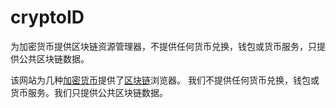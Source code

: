# cryptoID


为加密货币提供区块链资源管理器，不提供任何货币兑换，钱包或货币服务，只提供公共区块链数据。

该网站为几种[加密货币](http://en.wikipedia.org/wiki/Cryptocurrency)提供了[区块链](https://en.bitcoin.it/wiki/Block_chain)浏览器。
我们不提供任何货币兑换，钱包或货币服务。我们只提供公共区块链数据。


